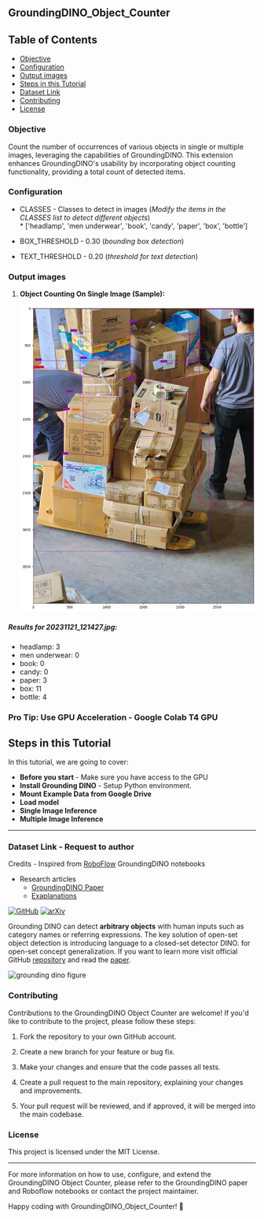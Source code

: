 ## GroundingDINO_Object_Counter
## Table of Contents

- [Objective](#langchain-medical-bot)
- [Configuration](#table-of-contents)
- [Output images](#prerequisites)
- [Steps in this Tutorial](#installation)
- [Dataset Link](#getting-started)
- [Contributing](#contributing)
- [License](#license)

### Objective
Count the number of occurrences of various objects in single or multiple images, leveraging the capabilities of GroundingDINO. This extension enhances GroundingDINO's usability by incorporating object counting functionality, providing a total count of detected items.

### Configuration
  * CLASSES - Classes to detect in images (*Modify the items in the CLASSES list to detect different objects*)  
              * ['headlamp', 'men underwear', 'book', 'candy', 'paper', 'box', 'bottle']
              

* BOX_THRESHOLD - 0.30
  (*bounding box detection*)

* TEXT_THRESHOLD - 0.20
  (*threshold for text detection*)


### Output images

1. **Object Counting On Single Image (Sample):**
   <p align="center">
   <img src="Output_images/Output_1.png" width=750></p>
  
##### Results for 20231121_121427.jpg: 
- headlamp: 3
- men underwear: 0
- book: 0
- candy: 0
- paper: 3
- box: 11
- bottle: 4

### Pro Tip: Use GPU Acceleration - Google Colab T4 GPU

## Steps in this Tutorial

In this tutorial, we are going to cover:

- **Before you start** - Make sure you have access to the GPU
- **Install Grounding DINO** - Setup Python environment.
- **Mount Example Data from Google Drive**
- **Load model**
- **Single Image Inference**
- **Multiple Image Inference**
---
### Dataset Link - Request to author
Credits - Inspired from [RoboFlow](https://github.com/roboflow/notebooks/tree/main/notebooks) GroundingDINO notebooks
- Research articles
   * [GroundingDINO Paper](https://arxiv.org/abs/2303.05499)
   * [Exaplanations](https://www.ikomia.ai/blog/grounding-dino-zero-shot-detection-explained)

[![GitHub](https://badges.aleen42.com/src/github.svg)](https://github.com/IDEA-Research/GroundingDINO) [![arXiv](https://img.shields.io/badge/arXiv-2303.05499-b31b1b.svg)](https://arxiv.org/abs/2303.05499)

Grounding DINO can detect **arbitrary objects** with human inputs such as category names or referring expressions. The key solution of open-set object detection is introducing language to a closed-set detector DINO. for open-set concept generalization. If you want to learn more visit official GitHub [repository](https://github.com/IDEA-Research/GroundingDINO) and read the [paper](https://arxiv.org/abs/2303.05499).

![grounding dino figure](https://media.roboflow.com/notebooks/examples/grounding-dino-figure.png)

### Contributing

Contributions to the GroundingDINO Object Counter are welcome! If you'd like to contribute to the project, please follow these steps:

1. Fork the repository to your own GitHub account.

2. Create a new branch for your feature or bug fix.

3. Make your changes and ensure that the code passes all tests.

4. Create a pull request to the main repository, explaining your changes and improvements.

5. Your pull request will be reviewed, and if approved, it will be merged into the main codebase.

### License

This project is licensed under the MIT License.

---

For more information on how to use, configure, and extend the GroundingDINO Object Counter, please refer to the GroundingDINO paper and Roboflow notebooks or contact the project maintainer.

Happy coding with GroundingDINO_Object_Counter! 🚀


